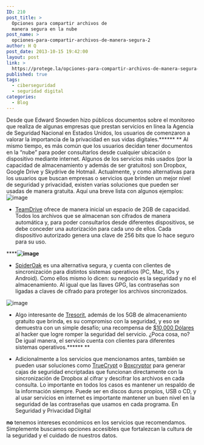 ```yaml
---
ID: 210
post_title: >
  Opciones para compartir archivos de
  manera segura en la nube
post_name: >
  opciones-para-compartir-archivos-de-manera-segura-2
author: H Q
post_date: 2013-10-15 19:42:00
layout: post
link: >
  https://protege.la/opciones-para-compartir-archivos-de-manera-segura-2/
published: true
tags:
  - ciberseguridad
  - seguridad digital
categories:
  - Blog
---
```

Desde que Edward Snowden hizo públicos documentos sobre el monitoreo que realiza de algunas empresas que prestan servicios en línea la Agencia de Seguridad Nacional en Estados Unidos, los usuarios de comenzaron a valorar la importancia de la privacidad en sus vidas digitales.****** ** Al mismo tiempo, es más común que los usuarios decidan tener documentos en la “nube” para poder consultarlos desde cualquier ubicación o dispositivo mediante internet. Algunos de los servicios más usados (por la capacidad de almacenamiento y además de ser gratuitos) son Dropbox, Google Drive y Skydrive de Hotmail. Actualmente, y como alternativas para los usuarios que buscan empresas o servicios que brinden un mejor nivel de seguridad y privacidad, existen varias soluciones que pueden ser usadas de manera gratuita. Aquí una breve lista con algunos ejemplos: ![image][1] 
*   <a href="http://www.teamdrive.com/es/home.html" target="_blank" rel="noopener">TeamDrive</a> ofrece de manera inicial un espacio de 2GB de capacidad. Todos los archivos que se almacenan son cifrados de manera automática y, para poder consultarlos desde diferentes dispositivos, se debe conceder una autorización para cada uno de ellos. Cada dispositivo autorizado genera una clave de 256 bits que lo hace seguro para su uso.   

******![image][2]** 
*   <a href="https://spideroak.com" target="_blank" rel="noopener">SpiderOak</a> es una alternativa segura, y cuenta con clientes de sincronización para distintos sistemas operativos (PC, Mac, IOs y Android). Como ellos mismo lo dicen: su negocio es la seguridad y no el almacenamiento. Al igual que las llaves GPG, las contraseñas son ligadas a claves de cifrado para proteger los archivos sincronizados.

![image][3] 
*   Algo interesante de <a href="https://tresorit.com/" target="_blank" rel="noopener">Tresorit</a>, además de los 5GB de almacenamiento gratuito que brinda, es su compromiso con la seguridad, y eso se demuestra con un simple desafío; una recompensa de <a href="https://tresorit.com/blog/still-not-hacked-second-round-of-tresorit-hacking-contest-is-closed/" target="_blank" rel="noopener">$10,000 Dólares </a>al hacker que logre romper la seguridad del servicio. ¿Poca cosa, no? De igual manera, el servicio cuenta con clientes para diferentes sistemas operativos.****** **

*   Adicionalmente a los servicios que mencionamos antes, también se pueden usar soluciones como <a href="https://truecrypt.org" target="_blank" rel="noopener">TrueCrypt</a> o <a href="https://www.boxcryptor.com/" target="_blank" rel="noopener">Boxcryptor</a> para generar cajas de seguridad encriptadas que funcionan directamente con la sincronización de Dropbox al cifrar y descifrar los archivos en cada consulta. Lo importante en todos los casos es mantener un respaldo de la información siempre. Puede ser en discos duros propios, USB o CD, y al usar servicios en internet es importante mantener un buen nivel en la seguridad de las contraseñas que usamos en cada programa. En Seguridad y Privacidad Digital 

**no** tenemos intereses económicos en los servicios que recomendamos. Simplemente buscamos opciones accesibles que fortalezcan la cultura de la seguridad y el cuidado de nuestros datos.

 [1]: https://78.media.tumblr.com/c2584db7195d7a0c4c776aa787bf34a3/tumblr_inline_muq6msveEE1s6kda4.png
 [2]: https://78.media.tumblr.com/aae74b6c9e858acfeee3d5b5ab031207/tumblr_inline_muq6nvW1AK1s6kda4.png
 [3]: https://78.media.tumblr.com/581eb82a8cdfd2d6cd95b22bc7f20ae6/tumblr_inline_muq6qacIrY1s6kda4.png